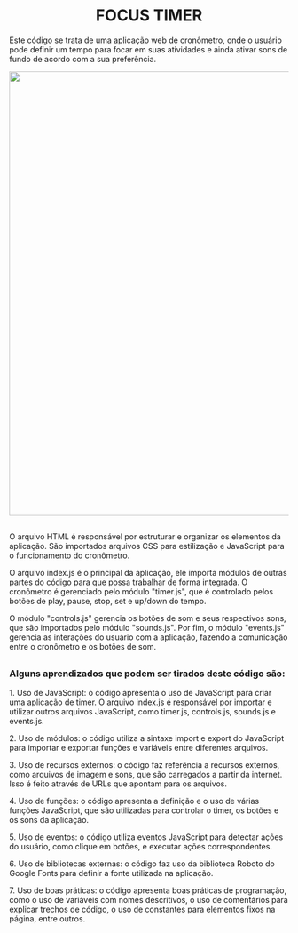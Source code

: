 <h1 align="center"> FOCUS TIMER </h1>

Este código se trata de uma aplicação web de cronômetro, onde o usuário pode definir um tempo para focar em suas atividades e ainda ativar sons de fundo de acordo com a sua preferência.

<p align="center" > 
<img src="https://user-images.githubusercontent.com/113460644/235221301-76d2d99e-f163-4ce5-b5f3-61765c437e88.gif" width="800rem">
</p>

##

O arquivo HTML é responsável por estruturar e organizar os elementos da aplicação. São importados arquivos CSS para estilização e JavaScript para o funcionamento do cronômetro.

O arquivo index.js é o principal da aplicação, ele importa módulos de outras partes do código para que possa trabalhar de forma integrada. O cronômetro é gerenciado pelo módulo "timer.js", que é controlado pelos botões de play, pause, stop, set e up/down do tempo.

O módulo "controls.js" gerencia os botões de som e seus respectivos sons, que são importados pelo módulo "sounds.js". Por fim, o módulo "events.js" gerencia as interações do usuário com a aplicação, fazendo a comunicação entre o cronômetro e os botões de som.

##

### Alguns aprendizados que podem ser tirados deste código são:

<p>1. Uso de JavaScript: o código apresenta o uso de JavaScript para criar uma aplicação de timer. O arquivo index.js é responsável por importar e utilizar outros arquivos JavaScript, como timer.js, controls.js, sounds.js e events.js.</p>
<p>2. Uso de módulos: o código utiliza a sintaxe import e export do JavaScript para importar e exportar funções e variáveis entre diferentes arquivos.</p>
<p>3. Uso de recursos externos: o código faz referência a recursos externos, como arquivos de imagem e sons, que são carregados a partir da internet. Isso é feito através de URLs que apontam para os arquivos.</p>
<p>4. Uso de funções: o código apresenta a definição e o uso de várias funções JavaScript, que são utilizadas para controlar o timer, os botões e os sons da aplicação.</p>
<p>5. Uso de eventos: o código utiliza eventos JavaScript para detectar ações do usuário, como clique em botões, e executar ações correspondentes.</p>
<p>6. Uso de bibliotecas externas: o código faz uso da biblioteca Roboto do Google Fonts para definir a fonte utilizada na aplicação.</p>
<p>7. Uso de boas práticas: o código apresenta boas práticas de programação, como o uso de variáveis com nomes descritivos, o uso de comentários para explicar trechos de código, o uso de constantes para elementos fixos na página, entre outros.</p>
